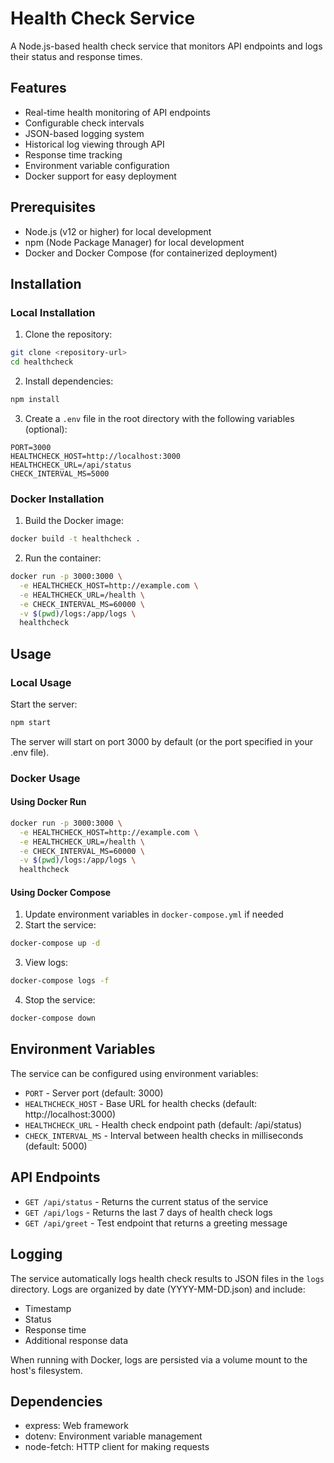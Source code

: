 # Health Check Service

A Node.js-based health check service that monitors API endpoints and logs their status and response times.

## Features

- Real-time health monitoring of API endpoints
- Configurable check intervals
- JSON-based logging system
- Historical log viewing through API
- Response time tracking
- Environment variable configuration
- Docker support for easy deployment

## Prerequisites

- Node.js (v12 or higher) for local development
- npm (Node Package Manager) for local development
- Docker and Docker Compose (for containerized deployment)

## Installation

### Local Installation

1. Clone the repository:
```bash
git clone <repository-url>
cd healthcheck
```

2. Install dependencies:
```bash
npm install
```

3. Create a `.env` file in the root directory with the following variables (optional):
```env
PORT=3000
HEALTHCHECK_HOST=http://localhost:3000
HEALTHCHECK_URL=/api/status
CHECK_INTERVAL_MS=5000
```

### Docker Installation

1. Build the Docker image:
```bash
docker build -t healthcheck .
```

2. Run the container:
```bash
docker run -p 3000:3000 \
  -e HEALTHCHECK_HOST=http://example.com \
  -e HEALTHCHECK_URL=/health \
  -e CHECK_INTERVAL_MS=60000 \
  -v $(pwd)/logs:/app/logs \
  healthcheck
```

## Usage

### Local Usage

Start the server:
```bash
npm start
```

The server will start on port 3000 by default (or the port specified in your .env file).

### Docker Usage

#### Using Docker Run

```bash
docker run -p 3000:3000 \
  -e HEALTHCHECK_HOST=http://example.com \
  -e HEALTHCHECK_URL=/health \
  -e CHECK_INTERVAL_MS=60000 \
  -v $(pwd)/logs:/app/logs \
  healthcheck
```

#### Using Docker Compose

1. Update environment variables in `docker-compose.yml` if needed
2. Start the service:
```bash
docker-compose up -d
```
3. View logs:
```bash
docker-compose logs -f
```
4. Stop the service:
```bash
docker-compose down
```

## Environment Variables

The service can be configured using environment variables:

- `PORT` - Server port (default: 3000)
- `HEALTHCHECK_HOST` - Base URL for health checks (default: http://localhost:3000)
- `HEALTHCHECK_URL` - Health check endpoint path (default: /api/status)
- `CHECK_INTERVAL_MS` - Interval between health checks in milliseconds (default: 5000)

## API Endpoints

- `GET /api/status` - Returns the current status of the service
- `GET /api/logs` - Returns the last 7 days of health check logs
- `GET /api/greet` - Test endpoint that returns a greeting message

## Logging

The service automatically logs health check results to JSON files in the `logs` directory. Logs are organized by date (YYYY-MM-DD.json) and include:
- Timestamp
- Status
- Response time
- Additional response data

When running with Docker, logs are persisted via a volume mount to the host's filesystem.

## Dependencies

- express: Web framework
- dotenv: Environment variable management
- node-fetch: HTTP client for making requests

